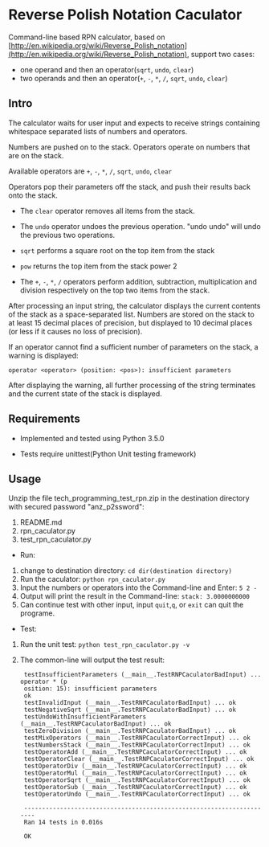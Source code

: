 # Reverse Polish Notation Caculator
Command-line based RPN calculator, based on [http://en.wikipedia.org/wiki/Reverse_Polish_notation](http://en.wikipedia.org/wiki/Reverse_Polish_notation),
support two cases:
- one operand and then an operator(`sqrt`, `undo`, `clear`)
- two operands and then an operator(`+`, `-`, `*`, `/`, `sqrt`, `undo`, `clear`)


## Intro
The calculator waits for user input and expects to receive strings containing whitespace
separated lists of numbers and operators.
 
Numbers are pushed on to the stack.  Operators operate on numbers that are on the stack.
 
Available operators are `+`, `-`, `*`, `/`, `sqrt`, `undo`, `clear`
 
Operators pop their parameters off the stack, and push their results back onto the stack.
 
- The `clear` operator removes all items from the stack.

- The `undo` operator undoes the previous operation.  "undo undo" will undo the previous two operations.

- `sqrt` performs a square root on the top item from the stack

- `pow` returns the top item from the stack power 2

- The `+`, `-`, `*`, `/` operators perform addition, subtraction, multiplication and division respectively on the top two items from the stack. 
 
After processing an input string, the calculator displays the current contents of the stack as a space-separated list. Numbers are stored on the stack to at least 15 decimal places of precision, but displayed to 10 decimal places (or less if it causes no loss of precision).
 
If an operator cannot find a sufficient number of parameters on the stack, a warning is displayed:
 
`operator <operator> (position: <pos>): insufficient parameters`

After displaying the warning, all further processing of the string terminates and the current state of the stack is displayed.


## Requirements

- Implemented and tested using Python 3.5.0

- Tests require unittest(Python Unit testing framework)


## Usage

Unzip the file tech_programming_test_rpn.zip in the destination directory with secured password "anz_p2ssword":
1. README.md
2. rpn_caculator.py
3. test_rpn_caculator.py


- Run:
1. change to destination directory: `cd dir(destination directory)` 
2. Run the caculator: `python rpn_caculator.py`
3. Input the numbers or operators into the Command-line and Enter: `5 2 -`
4. Output will print the result in the Command-line: `stack: 3.0000000000`
5. Can continue test with other input, input `quit`,`q`, or `exit` can quit the programe.

- Test:
1. Run the unit test: `python test_rpn_caculator.py -v`
2. The common-line will output the test result:

        testInsufficientParameters (__main__.TestRNPCaculatorBadInput) ... operator * (p
        osition: 15): insufficient parameters
        ok
        testInvalidInput (__main__.TestRNPCaculatorBadInput) ... ok
        testNegativeSqrt (__main__.TestRNPCaculatorBadInput) ... ok
        testUndoWithInsufficientParameters (__main__.TestRNPCaculatorBadInput) ... ok
        testZeroDivision (__main__.TestRNPCaculatorBadInput) ... ok
        testMixOperators (__main__.TestRNPCaculatorCorrectInput) ... ok
        testNumbersStack (__main__.TestRNPCaculatorCorrectInput) ... ok
        testOperatorAdd (__main__.TestRNPCaculatorCorrectInput) ... ok
        testOperatorClear (__main__.TestRNPCaculatorCorrectInput) ... ok
        testOperatorDiv (__main__.TestRNPCaculatorCorrectInput) ... ok
        testOperatorMul (__main__.TestRNPCaculatorCorrectInput) ... ok
        testOperatorSqrt (__main__.TestRNPCaculatorCorrectInput) ... ok
        testOperatorSub (__main__.TestRNPCaculatorCorrectInput) ... ok
        testOperatorUndo (__main__.TestRNPCaculatorCorrectInput) ... ok

        ----------------------------------------------------------------------
        Ran 14 tests in 0.016s

        OK
